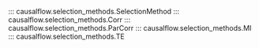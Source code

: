 ::: causalflow.selection_methods.SelectionMethod
::: causalflow.selection_methods.Corr
::: causalflow.selection_methods.ParCorr
::: causalflow.selection_methods.MI
::: causalflow.selection_methods.TE